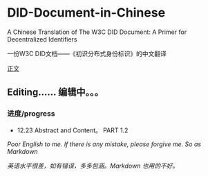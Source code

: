 # DID-Document-in-Chinese
A Chinese Translation of The W3C DID Document: A Primer for Decentralized Identifiers

一份W3C DID文档——《初识分布式身份标识》的中文翻译

[正文](https://github.com/zeoxisca/DID-Document-in-Chinese/blob/master/DID-W3C-A%20Primer%20for%20Decentralized%20Identifiers.md)

## Editing...... 编辑中。。。
### 进度/progress 
- 12.23 Abstract and Content。 PART 1.2



*Poor English to me. If there is any mistake, please forgive me.  So as Markdown*

*英语水平很差，如有错误，多多包涵。Markdown 也用的不好。*

